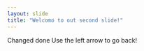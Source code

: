 ```yaml
---
layout: slide
title: "Welcomo to out second slide!"
---
```

Changed done
Use the left arrow to go back!
